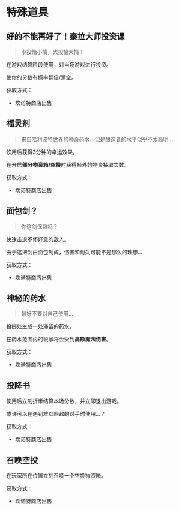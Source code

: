 # 特殊道具

## 好的不能再好了！泰拉大师投资课

> 小投怡小情，大投怡大情！

在游戏结算阶段使用，对当场游戏进行投资。

使你的分数有概率翻倍/清空。

获取方式：
- 坎诺特商店出售

## 福灵剂

> 来自哈利波特世界的神奇药水，但是酿造者的水平似乎不太高明...

饮用后获得3分钟的幸运效果，

在开启**部分物资箱/空投**时获得额外的物资抽取次数。

获取方式：
- 坎诺特商店出售

## 面包剑？

> 你这剑保熟吗？

快速击退不怀好意的敌人。

由于这把剑由面包制成，伤害和耐久可能不是那么的理想...

获取方式：
- 坎诺特商店出售

## 神秘的药水

> 最好不要对自己使用...

投掷处生成一处滞留的药水，

在药水范围内的玩家将会受到**高额魔法伤害**。

获取方式：
- 坎诺特商店出售

## 投降书

使用后立刻折半结算本场分数，并立即退出游戏。

或许可以在遇到难以匹敌的对手时使用...？

获取方式：
- 坎诺特商店出售

## 召唤空投

在玩家所在位置立刻召唤一个空投物资箱。

获取方式：
- 坎诺特商店出售